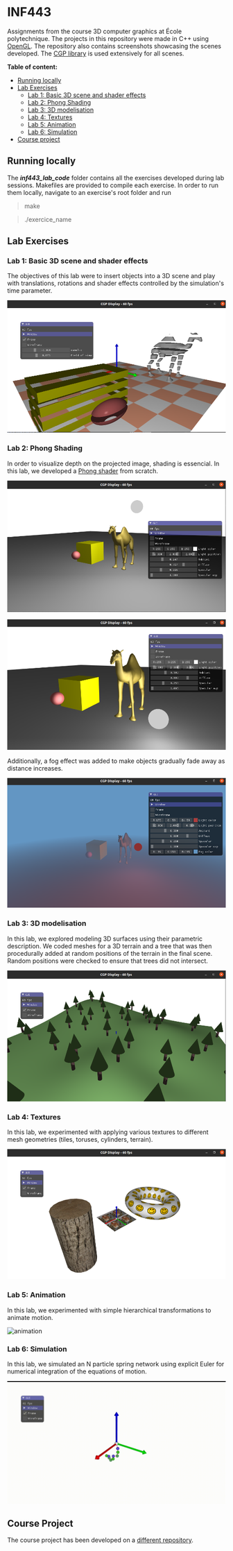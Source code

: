 # INF443

Assignments from the course 3D computer graphics at École polytechnique. The projects in this repository were made in C++ using [OpenGL](https://learnopengl.com/Introduction). The repository also contains screenshots showcasing the scenes developed. The [CGP library](https://github.com/drohmer/cgp/tree/main) is used extensively for all scenes.

**Table of content:**
 - [Running locally](#running-locally)
 - [Lab Exercises](#lab-exercises)
    - [Lab 1: Basic 3D scene and shader effects](#lab1)
    - [Lab 2: Phong Shading](#lab2)
    - [Lab 3: 3D modelisation](#lab3)
    - [Lab 4: Textures](#lab4)
    - [Lab 5: Animation](#lab5)
    - [Lab 6: Simulation](#lab6)
 - [Course project](#course-project)

<a id="running-locally"></a>

## Running locally

The ***inf443_lab_code*** folder contains all the exercises developed during lab sessions. Makefiles are provided to compile each exercise. In order to run them locally, navigate to an exercise's root folder and run

> make

> ./exercice_name

<a id="lab-exercises"></a>

## Lab Exercises

<a id="lab1"></a>

### Lab 1: Basic 3D scene and shader effects

The objectives of this lab were to insert objects into a 3D scene and play with translations, rotations and shader effects controlled by the simulation's time parameter.

![intro](screenshots/Shader_effects.png)

<a id="lab2"></a>

### Lab 2: Phong Shading

In order to visualize depth on the projected image, shading is essencial. In this lab, we developed a [Phong shader](https://en.wikipedia.org/wiki/Phong_shading#:~:text=Phong%20shading%20interpolates%20surface%20normals,and%20the%20Phong%20reflection%20model.) from scratch.

![shader1](screenshots/Shader_Phong.png)

![shader2](screenshots/Shader_Phong2.png)

Additionally, a fog effect was added to make objects gradually fade away as distance increases.

![shader3](screenshots/Shader_Phong_Fog.png)

<a id="lab3"></a>

### Lab 3: 3D modelisation

In this lab, we explored modeling 3D surfaces using their parametric description. We coded meshes for a 3D terrain and a tree that was then procedurally added at random positions of the terrain in the final scene. Random positions were checked to ensure that trees did not intersect.

![modelisation1](screenshots/Modelisation_trees.png)

<a id="lab4"></a>

### Lab 4: Textures

In this lab, we experimented with applying various textures to different mesh geometries (tiles, toruses, cylinders, terrain).

![textures](screenshots/Textures.png)

<a id="lab5"></a>

### Lab 5: Animation

In this lab, we experimented with simple hierarchical transformations to animate motion.

![animation](screenshots/demo_animation.gif)

<a id="lab6"></a>

### Lab 6: Simulation

In this lab, we simulated an N particle spring network using explicit Euler for numerical integration of the equations of motion.

![animation](screenshots/demo_simulation.gif)

<a id="course-project"></a>

## Course Project

The course project has been developed on a [different repository](https://github.com/ArkhamKnightGPC/OpenGL_AncientEgyptProject).
